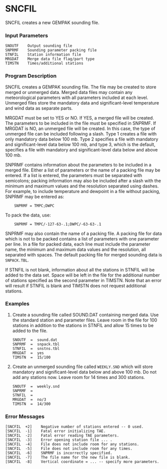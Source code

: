 # SNCFIL

SNCFIL creates a new GEMPAK sounding file.


### Input Parameters
 
    SNOUTF    Output sounding file
    SNPRMF    Sounding parameter packing file
    STNFIL    Station information file
    MRGDAT    Merge data file flag/part type
    TIMSTN    Times/additional stations
 
 
### Program Description
 
SNCFIL creates a GEMPAK sounding file.  The file may be
created to store merged or unmerged data.  Merged data files
may contain any meteorological parameters with all parameters
included at each level.  Unmerged files store the mandatory
data and significant-level temperature and wind data as
separate parts.

MRGDAT must be set to YES or NO.  If YES, a merged file will
be created.  The parameters to be included in the file must be
specified in SNPRMF.  If MRGDAT is NO, an unmerged file will be
created.  In this case, the type of unmerged file can be included
following a slash.  Type 1 creates a file with only mandatory
data below 100 mb.  Type 2 specifies a file with mandatory and
significant-level data below 100 mb, and type 3, which is the
default, specifies a file with mandatory and significant-level
data below and above 100 mb.

SNPRMF contains information about the parameters to be included
in a merged file.  Either a list of parameters or the name of a
packing file may be entered.  If a list is entered, the parameters
must be separated with semicolons; packing information may also
be included after a slash with the minimum and maximum values
and the resolution separated using dashes.  For example, to
include temperature and dewpoint in a file without packing,
SNPRMF may be entered as:

		SNPRMF = TMPC;DWPC

To pack the data, use:

		SNPRMF = TMPC/-127-63-.1;DWPC/-63-63-.1

SNPRMF may also contain the name of a packing file.  A packing
file for data which is not to be packed contains a list of
parameters with one parameter per line.  In a file for packed
data, each line must include the parameter name, the minimum
and maximum data values and the resolution, all separated with
spaces.  The default packing file for merged sounding data is
`SNPACK.TBL`.

If STNFIL is not blank, information about all the stations in
STNFIL will be added to the data set.  Space will be left in the
file for the additional number of stations specified as the
second parameter in TIMSTN.  Note that an error will result if
STNFIL is blank and TIMSTN does not request additional stations.


### Examples
 
1.  Create a sounding file called SOUND.DAT containing merged
    data.  Use the standard station and parameter files.  Leave
    room in the file for 100 stations in addition to the stations
    in STNFIL and allow 15 times to be added to the file.

        SNOUTF  =  sound.dat
        SNPRMF  =  snpack.tbl
        STNFIL  =  snstns.tbl
        MRGDAT  =  yes
        TIMSTN  =  15/100

2.  Create an unmerged sounding file called `WEEKLY.SND` which
    will store mandatory and significant-level data below and
    above 100 mb.  Do not add any stations now.  Leave room for
    14 times and 300 stations.

        SNOUTF  =  weekly.snd
        SNPRMF  =
        STNFIL  =
        MRGDAT  =  no/3
        TIMSTN  =  14/300


### Error Messages
 
    [SNCFIL  +2]    Negative number of stations entered -- 0 used.
    [SNCFIL  -1]    Fatal error initializing TAE.
    [SNCFIL  -2]    Fatal error reading TAE parameters.
    [SNCFIL  -3]    Error opening station file ... .
    [SNCFIL  -4]    File does not include room for any stations.
    [SNCFIL  -5]    File does not include room for any times.
    [SNCFIL  -6]    SNPRMF is incorrectly specified.
    [SNCFIL  -7]    The file name for the new file is blank.
    [SNCFIL  -8]    Vertical coordinate = ... -- specify more parameters.
